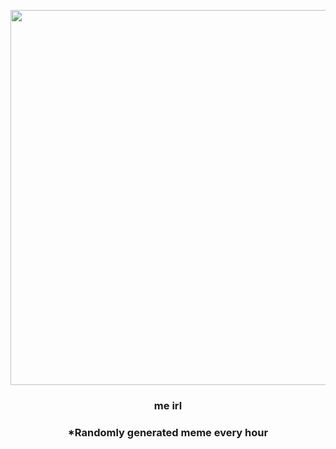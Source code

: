 <p align="center">
        <img src="https://i.redd.it/z910hd8jn9u81.jpg" width="600" height="600">
        </p>
        <h3 align="center">me irl</h3>
        <h3 align="center">*Randomly generated meme every hour</h3>
    